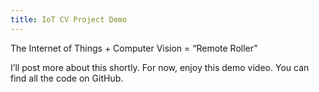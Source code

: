 ```yaml
---
title: IoT CV Project Demo
---
```


The Internet of Things + Computer Vision = &#8220;Remote Roller&#8221;



I&#8217;ll post more about this shortly. For now, enjoy this demo video. You can find all the code on GitHub.






